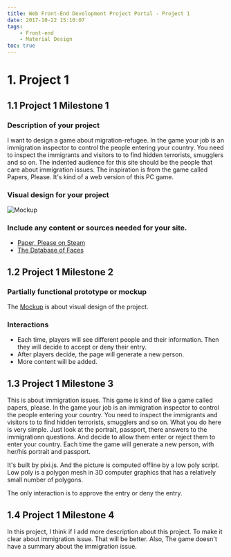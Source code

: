 ```yaml
---
title: Web Front-End Development Project Portal - Project 1
date: 2017-10-22 15:10:07
tags:
    - Front-end
    - Material Design
toc: true
---
```



# 1. Project 1
## 1.1 Project 1 Milestone 1
### Description of your project
<!-- Description of your project including the inspiration, social issue, and intended audience for your site. -->
I want to design a game about migration-refugee. In the game your job is an immigration inspector to control the people entering your country. You need to inspect the immigrants and visitors to to find hidden terrorists, smugglers and so on. The indented audience for this site should be the people that care about immigration issues.  The inspiration is from the game called Papers, Please. It's kind of a web version of this PC game.


### Visual design for your project
<!--  This could be a sample mockup or hand-drawn sketch. You can include multiple designs if you haven't yet decided. -->
![Mockup](http://7xrh75.com1.z0.glb.clouddn.com/Web%20Front-End%20Development%20Project1.jpeg)


### Include any content or sources needed for your site.

- [Paper, Please on Steam](http://store.steampowered.com/app/239030/Papers_Please/)
- [The Database of Faces](http://www.cl.cam.ac.uk/research/dtg/attarchive/facedatabase.html)


## 1.2 Project 1 Milestone 2
### Partially functional prototype or mockup
The [Mockup](http://creative.colorado.edu/~shhu2952/fwd/projects/project1/) is about visual design of the project. 

### Interactions
- Each time, players will see different people and their information. Then they will decide to accept or deny their entry.
- After players decide, the page will generate a new person.
- More content will be added.

## 1.3 Project 1 Milestone 3

This is about immigration issues. This game is kind of like a game called papers, please. In the game your job is an immigration inspector to control the people entering your country. You need to inspect the immigrants and visitors to to find hidden terrorists, smugglers and so on. What you do here is very simple. Just look at the portrait, passport, there answers to the immigrationn questions. And decide to allow them enter or reject them to enter your country. Each time the game will generate a new person, with her/his portrait and passport. 

It's built by pixi.js. And the picture is computed offline by a low poly script. Low poly is a polygon mesh in 3D computer graphics that has a relatively small number of polygons. 

The only interaction is to approve the entry or deny the entry.

## 1.4 Project 1 Milestone 4
In this project, I think if I add more description about this project. To make it clear about immigration issue. That will be better. Also, The game doesn't have a summary about the immigration issue. 